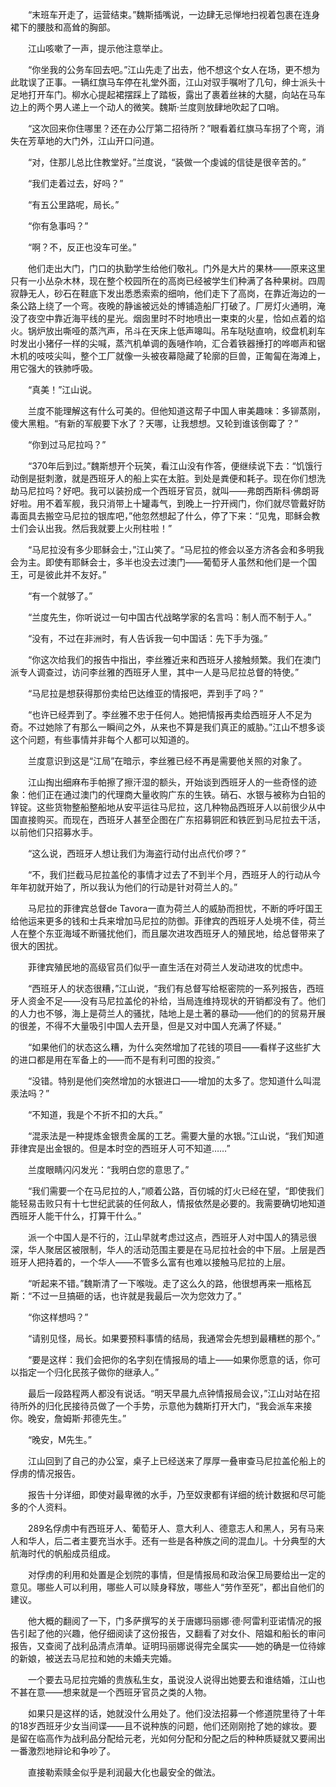　　“末班车开走了，运营结束。”魏斯插嘴说，一边肆无忌惮地扫视着包裹在连身裙下的腰肢和高耸的胸部。

　　江山咳嗽了一声，提示他注意举止。

　　“你坐我的公务车回去吧。”江山先走了出去，他不想这个女人在场，更不想为此耽误了正事。一辆红旗马车停在礼堂外面，江山对驭手嘱咐了几句，绅士派头十足地打开车门。柳水心提起裙摆踩上了踏板，露出了裹着丝袜的大腿，向站在马车边上的两个男人递上一个动人的微笑。魏斯·兰度则放肆地吹起了口哨。

　　“这次回来你住哪里？还在办公厅第二招待所？”眼看着红旗马车拐了个弯，消失在芳草地的大门外，江山开口问道。

　　“对，住那儿总比住教堂好。”兰度说，“装做一个虔诚的信徒是很辛苦的。”

　　“我们走着过去，好吗？”

　　“有五公里路呢，局长。”

　　“你有急事吗？”

　　“啊？不，反正也没车可坐。”

　　他们走出大门，门口的执勤学生给他们敬礼。门外是大片的果林——原来这里只有一小丛杂木林，现在整个校园所在的高岗已经被学生们种满了各种果树。四周寂静无人，砂石在鞋底下发出悉悉索索的细响，他们走下了高岗，在靠近海边的一条公路上绕了一个弯。夜晚的静谧被远处的博铺造船厂打破了。厂房灯火通明，淹没了夜空中靠近海平线的星光。烟囱里时不时地喷出一束束的火星，恰如点着的焰火。锅炉放出嘶哑的蒸汽声，吊斗在天床上低声嗥叫。吊车哒哒直响，绞盘机刹车时发出小猪仔一样的尖喊，蒸汽机单调的轰嗵作响，汇合着铁器捶打的哗啷声和锯木机的吱吱尖叫，整个工厂就像一头被夜幕隐藏了轮廓的巨兽，正匍匐在海滩上，用它强大的铁肺呼吸。

　　“真美！”江山说。

　　兰度不能理解这有什么可美的。但他知道这帮子中国人审美趣味：多铆蒸刚，傻大黑粗。“有新的军舰要下水了？天哪，让我想想。又轮到谁该倒霉了？”

　　“你到过马尼拉吗？”

　　“370年后到过。”魏斯想开个玩笑，看江山没有作答，便继续说下去：“饥饿行动倒是挺刺激，就是西班牙人的船上实在太脏。到处是粪便和耗子。现在你们想洗劫马尼拉吗？好吧。我可以装扮成一个西班牙官员，就叫——弗朗西斯科·佛朗哥好啦。用不着军舰，我只消带上十罐毒气，到晚上一拧开阀门，你们就尽管戴好防毒面具去搬空马尼拉的银库吧，”他忽然想起了什么，停了下来：“见鬼，耶稣会教士们会认出我。然后我就要上火刑柱啦！”

　　“马尼拉没有多少耶稣会士，”江山笑了。“马尼拉的修会以圣方济各会和多明我会为主。即使有耶稣会士，多半也没去过澳门——葡萄牙人虽然和他们是一个国王，可是彼此并不友好。”

　　“有一个就够了。”

　　“兰度先生，你听说过一句中国古代战略学家的名言吗：制人而不制于人。”

　　“没有，不过在非洲时，有人告诉我一句中国话：先下手为强。”

　　“你这次给我们的报告中指出，李丝雅近来和西班牙人接触频繁。我们在澳门派专人调查过，访问李丝雅的西班牙人里，其中一人是马尼拉总督的特使。”

　　“马尼拉是想获得那份卖给巴达维亚的情报吧，弄到手了吗？”

　　“也许已经弄到了。李丝雅不忠于任何人。她把情报再卖给西班牙人不足为奇。不过她除了有那么一瞬间之外，从来也不算是我们真正的威胁。”江山不想多谈这个问题，有些事情并非每个人都可以知道的。

　　兰度意识到这是“江局”在暗示，李丝雅已经不再是需要他关照的对象了。

　　江山掏出细麻布手帕擦了擦汗湿的额头，开始谈到西班牙人的一些奇怪的迹象：他们正在通过澳门的代理商大量收购广东的生铁。硝石、水银与被称为白铅的锌锭。这些货物整船整船地从安平运往马尼拉，这几种物品西班牙人以前很少从中国直接购买。而现在，西班牙人甚至企图在广东招募铜匠和铁匠到马尼拉去干活，以前他们只招募水手。

　　“这么说，西班牙人想让我们为海盗行动付出点代价啰？”

　　“不，我们拦截马尼拉盖伦的事情才过去了不到半个月，西班牙人的行动从今年年初就开始了，所以我认为他们的行动是针对荷兰人的。”

　　马尼拉的菲律宾总督de Tavora一直为荷兰人的威胁而担忧，不断的呼吁国王给他运来更多的钱和士兵来增加马尼拉的防御。菲律宾的西班牙人处境不佳，荷兰人在整个东亚海域不断骚扰他们，而且屡次进攻西班牙人的殖民地，给总督带来了很大的困扰。

　　菲律宾殖民地的高级官员们似乎一直生活在对荷兰人发动进攻的忧虑中。

　　“西班牙人的状态很糟，”江山说，“我们有总督写给枢密院的一系列报告，西班牙人资金不足——没有马尼拉盖伦的补给，当局连维持现状的开销都没有了。他们的人力也不够，海上是荷兰人的骚扰，陆地上是土著的暴动——他们的的贸易开展的很差，不得不大量吸引中国人去开垦，但是又对中国人充满了怀疑。”

　　“如果他们的状态这么糟，为什么突然增加了花钱的项目——看样子这些扩大的进口都是用在军备上的——而不是有利可图的投资。”

　　“没错。特别是他们突然增加的水银进口——增加的太多了。您知道什么叫混汞法吗？”

　　“不知道，我是个不折不扣的大兵。”

　　“混汞法是一种提炼金银贵金属的工艺。需要大量的水银。”江山说，“我们知道菲律宾是出金银的。但是本时空的西班牙人可不知道……”

　　兰度眼睛闪闪发光：“我明白您的意思了。”

　　“我们需要一个在马尼拉的人，”顺着公路，百仞城的灯火已经在望，“即使我们能轻易击败只有十七世纪武装的任何敌人，情报依然是必要的。我需要确切地知道西班牙人能干什么，打算干什么。”

　　派一个中国人是不行的，江山早就考虑过这点，西班牙人对中国人的猜忌很深，华人聚居区被限制，华人的活动范围主要是在马尼拉社会的中下层。上层是西班牙人把持着的，一个华人——不管多么富有也难以接触马尼拉的上层。

　　“听起来不错。”魏斯清了一下喉咙。走了这么久的路，他很想再来一瓶格瓦斯：“不过一旦搞砸的话，也许就是我最后一次为您效力了。”

　　“你这样想吗？”

　　“请别见怪，局长。如果要预料事情的结局，我通常会先想到最糟糕的那个。”

　　“要是这样：我们会把你的名字刻在情报局的墙上——如果你愿意的话，你可以指定一个归化民孩子做你的继承人。”

　　最后一段路程两人都没有说话。“明天早晨九点钟情报局会议，”江山对站在招待所外的归化民接待员做了一个手势，示意他为魏斯打开大门，“我会派车来接你。晚安，詹姆斯·邦德先生。”

　　“晚安，M先生。”

　　江山回到了自己的办公室，桌子上已经送来了厚厚一叠审查马尼拉盖伦船上的俘虏的情况报告。

　　报告十分详细，即使对最卑微的水手，乃至奴隶都有详细的统计数据和尽可能多的个人资料。

　　289名俘虏中有西班牙人、葡萄牙人、意大利人、德意志人和黑人，另有马来人和华人，后二者主要充当水手。还有一些是各种族之间的混血儿。十分典型的大航海时代的帆船成员组成。

　　对俘虏的利用和处置是企划院的事情，但是情报局和政治保卫局要给出一定的意见。哪些人可以利用，哪些人可以赎身释放，哪些人“劳作至死”，都出自他们的建议。

　　他大概的翻阅了一下，门多萨撰写的关于唐娜玛丽娜·德·阿雷利亚诺情况的报告引起了他的兴趣，他仔细阅读了这份报告，又翻看了对女仆、陪媪和船长的审问报告，又查阅了战利品清点清单。证明玛丽娜说得完全属实——她的确是一位待嫁的新娘，被送去马尼拉和她的未婚夫完婚。

　　一个要去马尼拉完婚的贵族私生女，虽说没人说得出她要去和谁结婚，江山也不甚在意——想来就是一个西班牙官员之类的人物。

　　如果只是这样的话，她就没什么用处了。他们没法招募一个修道院里待了十年的18岁西班牙少女当间谍——且不说种族的问题，他们还刚刚抢了她的嫁妆。要是留在临高作为战利品分配给元老，光如何分配和分配之后的种种质疑就又要闹出一番激烈地辩论和争吵了。

　　直接勒索赎金似乎是利润最大化也最安全的做法。
